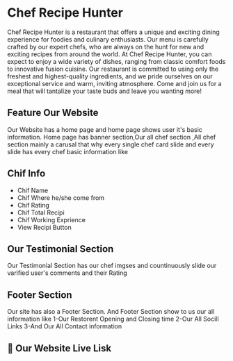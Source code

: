 
# Chef Recipe Hunter

Chef Recipe Hunter is a restaurant that offers a unique and exciting dining experience for foodies and culinary enthusiasts. Our menu is carefully crafted by our expert chefs, who are always on the hunt for new and exciting recipes from around the world. At Chef Recipe Hunter, you can expect to enjoy a wide variety of dishes, ranging from classic comfort foods to innovative fusion cuisine. Our restaurant is committed to using only the freshest and highest-quality ingredients, and we pride ourselves on our exceptional service and warm, inviting atmosphere. Come and join us for a meal that will tantalize your taste buds and leave you wanting more!


## Feature Our Website
Our Website has a home page and home page shows user it's basic information. 
Home page has banner section,Our all chef section ,All chef section mainly a carusal that why every single chef card slide and every slide has every chef basic information like 
## Chif Info

- Chif Name
- Chif Where he/she come from
- Chif Rating
- Chif Total Recipi
- Chif Working Exprience
- View Recipi Button


## Our Testimonial Section
Our Testimonial Section has our chef imgses and countinuously slide our varified user's comments and their Rating
## Footer Section
Our site has also a Footer Section. And Footer Section show to us our all information like 1-Our Restorent Opening and Closing time
2-Our All Socill Links
3-And Our All Contact information 

## 🔗 Our Website Live Lisk


